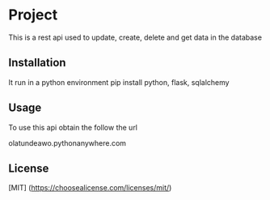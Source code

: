 # Project
This is a rest api used to update, create, delete and get data in the database

## Installation
It run in a python environment
pip install python, flask, sqlalchemy

## Usage
To use this api obtain the follow the url

olatundeawo.pythonanywhere.com

## License
[MIT]
(https://choosealicense.com/licenses/mit/)